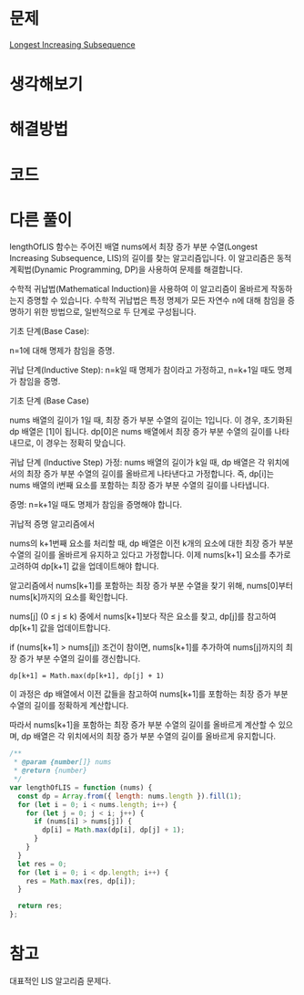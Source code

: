 # 문제

[Longest Increasing Subsequence](https://leetcode.com/problems/longest-increasing-subsequence)

# 생각해보기

# 해결방법

# 코드

# 다른 풀이

lengthOfLIS 함수는 주어진 배열 nums에서 최장 증가 부분 수열(Longest Increasing Subsequence, LIS)의 길이를 찾는 알고리즘입니다. 이 알고리즘은 동적 계획법(Dynamic Programming, DP)을 사용하여 문제를 해결합니다.

수학적 귀납법(Mathematical Induction)을 사용하여 이 알고리즘이 올바르게 작동하는지 증명할 수 있습니다. 수학적 귀납법은 특정 명제가 모든 자연수 n에 대해 참임을 증명하기 위한 방법으로, 일반적으로 두 단계로 구성됩니다.

기초 단계(Base Case):

n=1에 대해 명제가 참임을 증명.

귀납 단계(Inductive Step):
n=k일 때 명제가 참이라고 가정하고, n=k+1일 때도 명제가 참임을 증명.

기초 단계 (Base Case)

nums 배열의 길이가 1일 때, 최장 증가 부분 수열의 길이는 1입니다. 이 경우, 초기화된 dp 배열은 [1]이 됩니다. dp[0]은 nums 배열에서 최장 증가 부분 수열의 길이를 나타내므로, 이 경우는 정확히 맞습니다.

귀납 단계 (Inductive Step)
가정: nums 배열의 길이가 k일 때, dp 배열은 각 위치에서의 최장 증가 부분 수열의 길이를 올바르게 나타낸다고 가정합니다. 즉, dp[i]는 nums 배열의 i번째 요소를 포함하는 최장 증가 부분 수열의 길이를 나타냅니다.

증명: n=k+1일 때도 명제가 참임을 증명해야 합니다.

귀납적 증명
알고리즘에서

nums의 k+1번째 요소를 처리할 때, dp 배열은 이전 k개의 요소에 대한 최장 증가 부분 수열의 길이를 올바르게 유지하고 있다고 가정합니다. 이제 nums[k+1] 요소를 추가로 고려하여 dp[k+1] 값을 업데이트해야 합니다.

알고리즘에서 nums[k+1]를 포함하는 최장 증가 부분 수열을 찾기 위해, nums[0]부터 nums[k]까지의 요소를 확인합니다.

nums[j] (0 ≤ j ≤ k) 중에서 nums[k+1]보다 작은 요소를 찾고, dp[j]를 참고하여 dp[k+1] 값을 업데이트합니다.

if (nums[k+1] > nums[j]) 조건이 참이면, nums[k+1]를 추가하여 nums[j]까지의 최장 증가 부분 수열의 길이를 갱신합니다.

`dp[k+1] = Math.max(dp[k+1], dp[j] + 1)`

이 과정은 dp 배열에서 이전 값들을 참고하여 nums[k+1]를 포함하는 최장 증가 부분 수열의 길이를 정확하게 계산합니다.

따라서 nums[k+1]을 포함하는 최장 증가 부분 수열의 길이를 올바르게 계산할 수 있으며, dp 배열은 각 위치에서의 최장 증가 부분 수열의 길이를 올바르게 유지합니다.

```js
/**
 * @param {number[]} nums
 * @return {number}
 */
var lengthOfLIS = function (nums) {
  const dp = Array.from({ length: nums.length }).fill(1);
  for (let i = 0; i < nums.length; i++) {
    for (let j = 0; j < i; j++) {
      if (nums[i] > nums[j]) {
        dp[i] = Math.max(dp[i], dp[j] + 1);
      }
    }
  }
  let res = 0;
  for (let i = 0; i < dp.length; i++) {
    res = Math.max(res, dp[i]);
  }

  return res;
};
```

# 참고

대표적인 LIS 알고리즘 문제다.
